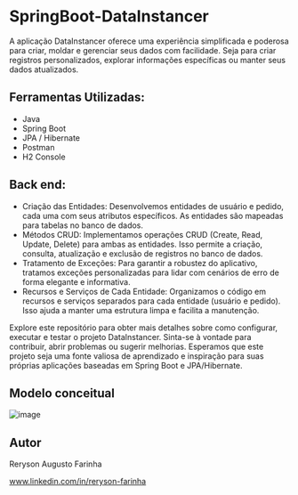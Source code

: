 # SpringBoot-DataInstancer

A aplicação DataInstancer oferece uma experiência simplificada e poderosa para criar, moldar e gerenciar seus dados com facilidade. Seja para criar registros personalizados, explorar informações específicas ou manter seus dados atualizados.

## Ferramentas Utilizadas:
- Java
- Spring Boot
- JPA / Hibernate
- Postman
- H2 Console

## Back end:
- Criação das Entidades: Desenvolvemos entidades de usuário e pedido, cada uma com seus atributos específicos. As entidades são mapeadas para tabelas no banco de dados.
- Métodos CRUD: Implementamos operações CRUD (Create, Read, Update, Delete) para ambas as entidades. Isso permite a criação, consulta, atualização e exclusão de registros no banco de dados.
- Tratamento de Exceções: Para garantir a robustez do aplicativo, tratamos exceções personalizadas para lidar com cenários de erro de forma elegante e informativa.
- Recursos e Serviços de Cada Entidade: Organizamos o código em recursos e serviços separados para cada entidade (usuário e pedido). Isso ajuda a manter uma estrutura limpa e facilita a manutenção.

Explore este repositório para obter mais detalhes sobre como configurar, executar e testar o projeto DataInstancer. Sinta-se à vontade para contribuir, abrir problemas ou sugerir melhorias. Esperamos que este projeto seja uma fonte valiosa de aprendizado e inspiração para suas próprias aplicações baseadas em Spring Boot e JPA/Hibernate.

## Modelo conceitual

![image](https://github.com/rerysonn/SpringBoot-DataInstancer/assets/119504068/a249846d-27ea-422d-8594-9fa2bf8b7bcf)

## Autor
Reryson Augusto Farinha

www.linkedin.com/in/reryson-farinha
